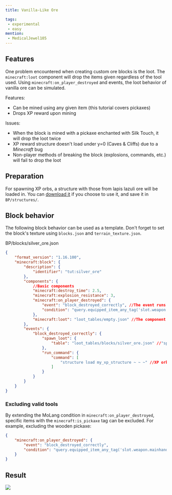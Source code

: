 ```yaml
---
title: Vanilla-Like Ore

tags:
 - experimental
 - easy
mention:
 - MedicalJewel105
---
```


## Features

One problem encountered when creating custom ore blocks is the loot. The `minecraft:loot` component will drop the items given regardless of the tool used. Using `minecraft:on_player_destroyed` and events, the loot behavior of vanilla ore can be simulated.

Features:
- Can be mined using any given item (this tutorial covers pickaxes)
- Drops XP reward upon mining

Issues:
- When the block is mined with a pickaxe enchanted with Silk Touch, it will drop the loot twice
- XP reward structure doesn't load under y=0 (Caves & Cliffs) due to a _Minecraft_ bug
- Non-player methods of breaking the block (explosions, commands, etc.) will fail to drop the loot

## Preparation

For spawning XP orbs, a structure with those from lapis lazuli ore will be loaded in. You can [download it](https://wiki.bedrock.dev/assets/packs/tutorials/vanilla-like-ore/my_xp_structure.mcstructure) if you choose to use it, and save it in `BP/structures/`.

## Block behavior

The following block behavior can be used as a template. Don't forget to set the block's texture using `blocks.json` and `terrain_texture.json`.

<CodeHeader>BP/blocks/silver_ore.json</CodeHeader>

```json
{
    "format_version": "1.16.100",
    "minecraft:block": {
        "description": {
            "identifier": "tut:silver_ore"
        },
        "components": {
            //Basic components
            "minecraft:destroy_time": 2.5,
            "minecraft:explosion_resistance": 3,
            "minecraft:on_player_destroyed": {
                "event": "block_destroyed_correctly", //The event runs only if the block was destroyed by a player and the conditions were met
                "condition": "query.equipped_item_any_tag('slot.weapon.mainhand', 'minecraft:is_pickaxe')" //The condition will return true if the player breaking the block is holding an item with the `minecraft:is_pickaxe` tag in their main hand
            },
            "minecraft:loot": "loot_tables/empty.json" //The component is set to not drop loot, as the intended loot is handled via event; if the correct tool isn't used, then the event isn't run, and nothing drops
        },
        "events": {
            "block_destroyed_correctly": {
                "spawn_loot": {
                    "table": "loot_tables/blocks/silver_ore.json" //"spawn_loot" spawns the intended loot; replace the value of "table" with the file path of the block's loot table
                },
                "run_command": {
                    "command": [
                        "structure load my_xp_structure ~ ~ ~" //XP orbs can't be summoned via `/summon` due to a Minecraft bug, so a structure is used instead
                    ]
                }
            }
        }
    }
}
```

### Excluding valid tools

By extending the MoLang condition in `minecraft:on_player_destroyed`, specific items with the `minecraft:is_pickaxe` tag can be excluded. For example, excluding the wooden pickaxe:

```json
{
    "minecraft:on_player_destroyed": {
        "event": "block_destroyed_correctly",
        "condition": "query.equipped_item_any_tag('slot.weapon.mainhand', 'minecraft:is_pickaxe') && query.get_equipped_item_name(0) != 'wooden_pickaxe'"
    }
}
```

## Result

![](/assets/images/blocks/vanilla-like-ores/result.gif)
